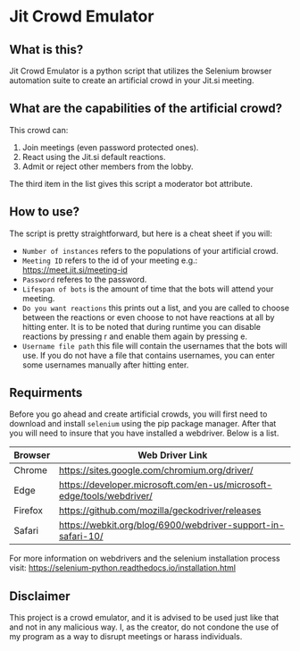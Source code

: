 # Jit Crowd Emulator 

## What is this?
Jit Crowd Emulator is a python script that utilizes the Selenium browser automation suite to create an artificial crowd in your Jit.si meeting.

## What are the capabilities of the artificial crowd?
This crowd can:
1. Join meetings (even password protected ones).
2. React using the Jit.si default reactions.
3. Admit or reject other members from the lobby.

The third item in the list gives this script a moderator bot attribute.

## How to use?
The script is pretty straightforward, but here is a cheat sheet if you will:
- ```Number of instances``` refers to the populations of your artificial crowd.
- ```Meeting ID``` refers to the id of your meeting e.g.: https://meet.jit.si/meeting-id
- ```Password``` referes to the password.
- ```Lifespan of bots``` is the amount of time that the bots will attend your meeting.
- ```Do you want reactions``` this prints out a list, and you are called to choose between the reactions or even choose to not have reactions at all by hitting enter. It is to be noted that during runtime you can disable reactions by pressing r and enable them again by pressing e.
- ```Username file path``` this file will contain the usernames that the bots will use. If you do not have a file that contains usernames, you can enter some usernames manually after hitting enter.

## Requirments
Before you go ahead and create artificial crowds, you will first need to download and install ```selenium``` using the pip package manager. After that you will need to insure that you have installed a webdriver. Below is a list.

| Browser | Web Driver Link |
| ------- | -------------- |
| Chrome  | https://sites.google.com/chromium.org/driver/ |
| Edge    | https://developer.microsoft.com/en-us/microsoft-edge/tools/webdriver/ |
| Firefox | https://github.com/mozilla/geckodriver/releases |
| Safari  | https://webkit.org/blog/6900/webdriver-support-in-safari-10/ |

For more information on webdrivers and the selenium installation process visit: https://selenium-python.readthedocs.io/installation.html

## Disclaimer 
This project is a crowd emulator, and it is advised to be used just like that and not in any malicious way. I, as the creator, do not condone the use of my program as a way to disrupt meetings or harass individuals.
